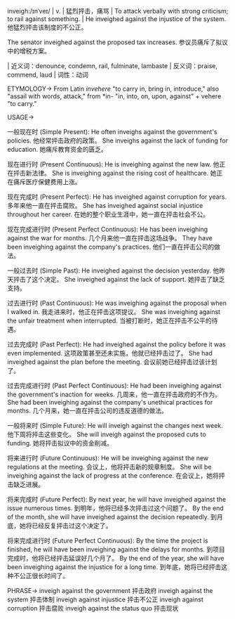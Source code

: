 inveigh:/ɪnˈveɪ/ | v. | 猛烈抨击，痛骂 | To attack verbally with strong criticism; to rail against something. |  He inveighed against the injustice of the system. 他猛烈抨击该制度的不公正。

The senator inveighed against the proposed tax increases. 参议员痛斥了拟议中的增税方案。

| 近义词：denounce, condemn, rail, fulminate, lambaste | 反义词：praise, commend, laud | 词性：动词

ETYMOLOGY->
From Latin *invehere* "to carry in, bring in, introduce," also "assail with words, attack," from *in- "in, into, on, upon, against" + vehere "to carry."

USAGE->

一般现在时 (Simple Present):
He often inveighs against the government's policies. 他经常抨击政府的政策。
She inveighs against the lack of funding for education. 她痛斥教育资金的匮乏。

现在进行时 (Present Continuous):
He is inveighing against the new law. 他正在抨击新法律。
She is inveighing against the rising cost of healthcare. 她正在痛斥医疗保健费用上涨。

现在完成时 (Present Perfect):
He has inveighed against corruption for years. 多年来他一直在抨击腐败。
She has inveighed against social injustice throughout her career. 在她的整个职业生涯中，她一直在抨击社会不公。

现在完成进行时 (Present Perfect Continuous):
He has been inveighing against the war for months.  几个月来他一直在抨击这场战争。
They have been inveighing against the company's practices. 他们一直在抨击公司的做法。

一般过去时 (Simple Past):
He inveighed against the decision yesterday. 他昨天抨击了这个决定。
She inveighed against the lack of support. 她抨击了缺乏支持。

过去进行时 (Past Continuous):
He was inveighing against the proposal when I walked in. 我走进来时，他正在抨击这项提议。
She was inveighing against the unfair treatment when interrupted. 当被打断时，她正在抨击不公平的待遇。

过去完成时 (Past Perfect):
He had inveighed against the policy before it was even implemented.  这项政策甚至还未实施，他就已经抨击过了。
She had inveighed against the plan before the meeting. 会议前她已经抨击过该计划了。

过去完成进行时 (Past Perfect Continuous):
He had been inveighing against the government's inaction for weeks.  几周来，他一直在抨击政府的不作为。
She had been inveighing against the company's unethical practices for months.  几个月来，她一直在抨击公司的违反道德的做法。

一般将来时 (Simple Future):
He will inveigh against the changes next week. 他下周将抨击这些变化。
She will inveigh against the proposed cuts to funding. 她将抨击拟议中的资金削减。

将来进行时 (Future Continuous):
He will be inveighing against the new regulations at the meeting. 会议上，他将抨击新的规章制度。
She will be inveighing against the lack of progress at the conference. 在会议上，她将抨击缺乏进展。

将来完成时 (Future Perfect):
By next year, he will have inveighed against the issue numerous times. 到明年，他将已经多次抨击过这个问题了。
By the end of the month, she will have inveighed against the decision repeatedly. 到月底，她将已经反复抨击过这个决定了。

将来完成进行时 (Future Perfect Continuous):
By the time the project is finished, he will have been inveighing against the delays for months. 到项目完成时，他将已经抨击延误好几个月了。
By the end of the year, she will have been inveighing against the injustice for a long time. 到年底，她将已经抨击这种不公正很长时间了。


PHRASE->
inveigh against the government  抨击政府
inveigh against the system  抨击体制
inveigh against injustice  抨击不公正
inveigh against corruption  抨击腐败
inveigh against the status quo  抨击现状
